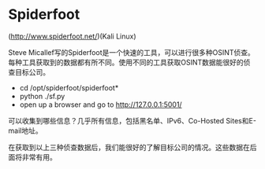 # Spiderfoot

(http://www.spiderfoot.net/)(Kali Linux)

Steve Micallef写的Spiderfoot是一个快速的工具，可以进行很多种OSINT侦查。每种工具获取到的数据都有所不同。使用不同的工具获取OSINT数据能很好的侦查目标公司。

- cd /opt/spiderfoot/spiderfoot*
- python ./sf.py
- open up a browser and go to http://127.0.0.1:5001/

可以收集到哪些信息？几乎所有信息，包括黑名单、IPv6、Co-Hosted
Sites和E-mail地址。

在获取到以上三种侦查数据后，我们能很好的了解目标公司的情况。这些数据在后面将非常有用。
